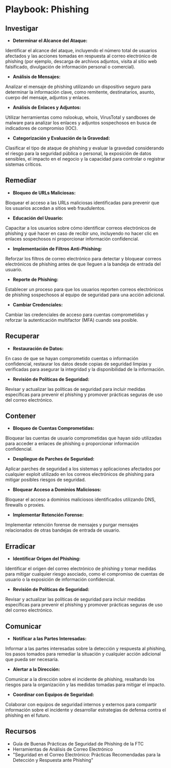 # Playbook: Phishing

## Investigar

- **Determinar el Alcance del Ataque:**

Identificar el alcance del ataque, incluyendo el número total de usuarios afectados y las acciones tomadas en respuesta al correo electrónico de phishing (por ejemplo, descarga de archivos adjuntos, visita al sitio web falsificado, divulgación de información personal o comercial).

- **Análisis de Mensajes:**

Analizar el mensaje de phishing utilizando un dispositivo seguro para determinar la información clave, como remitente, destinatarios, asunto, cuerpo del mensaje, adjuntos y enlaces.

- **Análisis de Enlaces y Adjuntos:**

Utilizar herramientas como nslookup, whois, VirusTotal y sandboxes de malware para analizar los enlaces y adjuntos sospechosos en busca de indicadores de compromiso (IOC).

- **Categorización y Evaluación de la Gravedad:**

Clasificar el tipo de ataque de phishing y evaluar la gravedad considerando el riesgo para la seguridad pública o personal, la exposición de datos sensibles, el impacto en el negocio y la capacidad para controlar o registrar sistemas críticos.

## Remediar

- **Bloqueo de URLs Maliciosas:**

Bloquear el acceso a las URLs maliciosas identificadas para prevenir que los usuarios accedan a sitios web fraudulentos.

- **Educación del Usuario:**

Capacitar a los usuarios sobre cómo identificar correos electrónicos de phishing y qué hacer en caso de recibir uno, incluyendo no hacer clic en enlaces sospechosos ni proporcionar información confidencial.

- **Implementación de Filtros Anti-Phishing:**

Reforzar los filtros de correo electrónico para detectar y bloquear correos electrónicos de phishing antes de que lleguen a la bandeja de entrada del usuario.

- **Reporte de Phishing:**

Establecer un proceso para que los usuarios reporten correos electrónicos de phishing sospechosos al equipo de seguridad para una acción adicional.

- **Cambiar Credenciales:**

Cambiar las credenciales de acceso para cuentas comprometidas y reforzar la autenticación multifactor (MFA) cuando sea posible.

## Recuperar

- **Restauración de Datos:**

En caso de que se hayan comprometido cuentas o información confidencial, restaurar los datos desde copias de seguridad limpias y verificadas para asegurar la integridad y la disponibilidad de la información.

- **Revisión de Políticas de Seguridad:**

Revisar y actualizar las políticas de seguridad para incluir medidas específicas para prevenir el phishing y promover prácticas seguras de uso del correo electrónico.

## Contener

- **Bloqueo de Cuentas Comprometidas:**

Bloquear las cuentas de usuario comprometidas que hayan sido utilizadas para acceder a enlaces de phishing o proporcionar información confidencial.

- **Despliegue de Parches de Seguridad:**

Aplicar parches de seguridad a los sistemas y aplicaciones afectados por cualquier exploit utilizado en los correos electrónicos de phishing para mitigar posibles riesgos de seguridad.

- **Bloquear Acceso a Dominios Maliciosos:**

Bloquear el acceso a dominios maliciosos identificados utilizando DNS, firewalls o proxies.

- **Implementar Retención Forense:**

Implementar retención forense de mensajes y purgar mensajes relacionados de otras bandejas de entrada de usuario.

## Erradicar

- **Identificar Origen del Phishing:**

Identificar el origen del correo electrónico de phishing y tomar medidas para mitigar cualquier riesgo asociado, como el compromiso de cuentas de usuario o la exposición de información confidencial.

- **Revisión de Políticas de Seguridad:**

Revisar y actualizar las políticas de seguridad para incluir medidas específicas para prevenir el phishing y promover prácticas seguras de uso del correo electrónico.

## Comunicar

- **Notificar a las Partes Interesadas:**

Informar a las partes interesadas sobre la detección y respuesta al phishing, los pasos tomados para remediar la situación y cualquier acción adicional que pueda ser necesaria.

- **Alertar a la Dirección:**

Comunicar a la dirección sobre el incidente de phishing, resaltando los riesgos para la organización y las medidas tomadas para mitigar el impacto.

- **Coordinar con Equipos de Seguridad:**

Colaborar con equipos de seguridad internos y externos para compartir información sobre el incidente y desarrollar estrategias de defensa contra el phishing en el futuro.

## Recursos

- Guía de Buenas Prácticas de Seguridad de Phishing de la FTC
- Herramientas de Análisis de Correo Electrónico
- "Seguridad en el Correo Electrónico: Prácticas Recomendadas para la Detección y Respuesta ante Phishing"